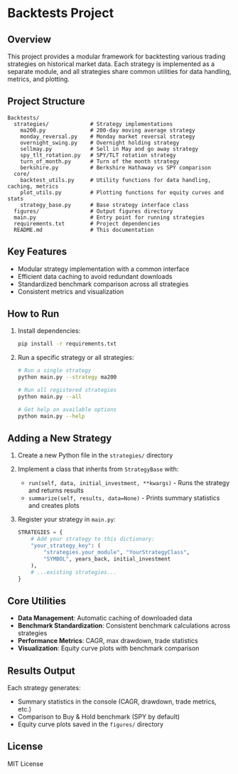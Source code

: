 # Backtests Project

## Overview
This project provides a modular framework for backtesting various trading strategies on historical market data. Each strategy is implemented as a separate module, and all strategies share common utilities for data handling, metrics, and plotting.

## Project Structure
```
Backtests/
  strategies/             # Strategy implementations
    ma200.py              # 200-day moving average strategy
    monday_reversal.py    # Monday market reversal strategy
    overnight_swing.py    # Overnight holding strategy
    sellmay.py            # Sell in May and go away strategy
    spy_tlt_rotation.py   # SPY/TLT rotation strategy
    turn_of_month.py      # Turn of the month strategy
    berkshire.py          # Berkshire Hathaway vs SPY comparison
  core/
    backtest_utils.py     # Utility functions for data handling, caching, metrics
    plot_utils.py         # Plotting functions for equity curves and stats
    strategy_base.py      # Base strategy interface class
  figures/                # Output figures directory
  main.py                 # Entry point for running strategies
  requirements.txt        # Project dependencies
  README.md               # This documentation
```

## Key Features
- Modular strategy implementation with a common interface
- Efficient data caching to avoid redundant downloads
- Standardized benchmark comparison across all strategies
- Consistent metrics and visualization

## How to Run
1. Install dependencies:
   ```bash
   pip install -r requirements.txt
   ```
2. Run a specific strategy or all strategies:
   ```bash
   # Run a single strategy
   python main.py --strategy ma200

   # Run all registered strategies
   python main.py --all

   # Get help on available options
   python main.py --help
   ```

## Adding a New Strategy
1. Create a new Python file in the `strategies/` directory
2. Implement a class that inherits from `StrategyBase` with:
   - `run(self, data, initial_investment, **kwargs)` - Runs the strategy and returns results
   - `summarize(self, results, data=None)` - Prints summary statistics and creates plots

3. Register your strategy in `main.py`:
   ```python
   STRATEGIES = {
       # Add your strategy to this dictionary:
       "your_strategy_key": (
           "strategies.your_module", "YourStrategyClass",
           "SYMBOL", years_back, initial_investment
       ),
       # ...existing strategies...
   }
   ```

## Core Utilities
- **Data Management**: Automatic caching of downloaded data
- **Benchmark Standardization**: Consistent benchmark calculations across strategies
- **Performance Metrics**: CAGR, max drawdown, trade statistics
- **Visualization**: Equity curve plots with benchmark comparison

## Results Output
Each strategy generates:
- Summary statistics in the console (CAGR, drawdown, trade metrics, etc.)
- Comparison to Buy & Hold benchmark (SPY by default)
- Equity curve plots saved in the `figures/` directory


## License
MIT License
